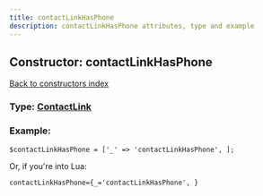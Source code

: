 ```yaml
---
title: contactLinkHasPhone
description: contactLinkHasPhone attributes, type and example
---
```

## Constructor: contactLinkHasPhone  
[Back to constructors index](index.md)






### Type: [ContactLink](../types/ContactLink.md)


### Example:

```
$contactLinkHasPhone = ['_' => 'contactLinkHasPhone', ];
```  

Or, if you're into Lua:  


```
contactLinkHasPhone={_='contactLinkHasPhone', }

```


